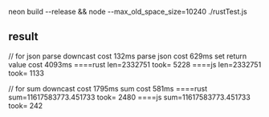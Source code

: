 neon build --release && node --max_old_space_size=10240 ./rustTest.js

## result
// for json parse
downcast cost 132ms
parse json cost 629ms
set return value cost 4093ms
====rust len=2332751 took= 5228
====js len=2332751 took= 1133


// for sum
downcast cost 1795ms
sum cost 581ms
====rust sum=11617583773.451733 took= 2480
====js sum=11617583773.451733 took= 242